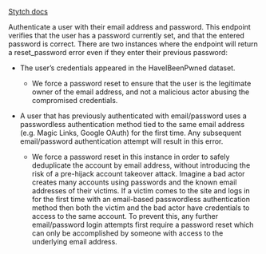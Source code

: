 [Stytch docs](https://stytch.com/docs/api/password-authenticate)

Authenticate a user with their email address and password. This endpoint verifies that the user has a password currently set, and that the entered password is correct. There are two instances where the endpoint will return a reset_password error even if they enter their previous password:

- The user’s credentials appeared in the HaveIBeenPwned dataset.

  - We force a password reset to ensure that the user is the legitimate owner of the email address, and not a malicious actor abusing the compromised credentials.

- A user that has previously authenticated with email/password uses a passwordless authentication method tied to the same email address (e.g. Magic Links, Google OAuth) for the first time. Any subsequent email/password authentication attempt will result in this error.

  - We force a password reset in this instance in order to safely deduplicate the account by email address, without introducing the risk of a pre-hijack account takeover attack. Imagine a bad actor creates many accounts using passwords and the known email addresses of their victims. If a victim comes to the site and logs in for the first time with an email-based passwordless authentication method then both the victim and the bad actor have credentials to access to the same account. To prevent this, any further email/password login attempts first require a password reset which can only be accomplished by someone with access to the underlying email address.
